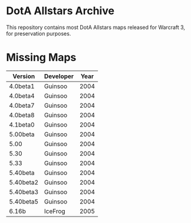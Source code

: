 # DotA Allstars Archive

This repository contains most DotA Allstars maps released for Warcraft 3, for preservation purposes.

# Missing Maps

| Version | Developer | Year |
| -------- | -------- | -------- |
| 4.0beta1 | Guinsoo | 2004 |
| 4.0beta4 | Guinsoo | 2004 |
| 4.0beta7 | Guinsoo | 2004 |
| 4.0beta8 | Guinsoo | 2004 |
| 4.1beta0 | Guinsoo | 2004 |
| 5.00beta | Guinsoo | 2004 |
| 5.00 | Guinsoo | 2004 |
| 5.30 | Guinsoo | 2004 |
| 5.33 | Guinsoo | 2004 |
| 5.40beta | Guinsoo | 2004 |
| 5.40beta2 | Guinsoo | 2004 |
| 5.40beta3 | Guinsoo | 2004 |
| 5.40beta5 | Guinsoo | 2004 |
| 6.16b | IceFrog | 2005 |